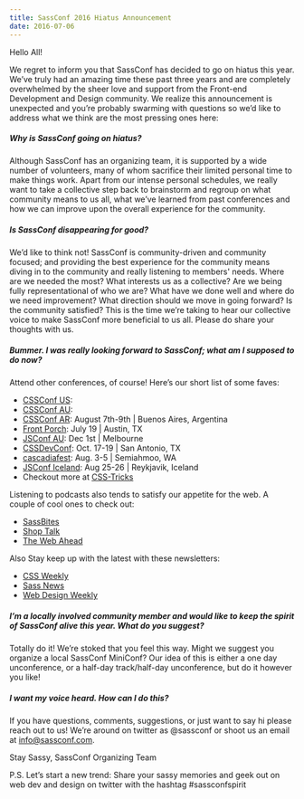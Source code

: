 ```yaml
---
title: SassConf 2016 Hiatus Announcement
date: 2016-07-06
---
```


Hello All!

We regret to inform you that SassConf has decided to go on hiatus this year. We’ve truly had an amazing time these past three years and are completely overwhelmed by the sheer love and support from the Front-end Development and Design community. We realize this announcement is unexpected and you’re probably swarming with questions so we’d like to address what we think are the most pressing ones here:

##### Why is SassConf going on hiatus?
Although SassConf has an organizing team, it is supported by a wide number of volunteers, many of whom sacrifice their limited personal time to make things work. Apart from our intense personal schedules, we really want to take a collective step back to brainstorm and regroup on what community means to us all, what we’ve learned from past conferences and how we can improve upon the overall experience for the community.

##### Is SassConf disappearing for good?
We’d like to think not! SassConf is community-driven and community focused; and providing the best experience for the community means diving in to the community and really listening to members' needs. Where are we needed the most? What interests us as a collective? Are we being fully representational of who we are? What have we done well and where do we need improvement? What direction should we move in going forward? Is the community satisfied? This is the time we’re taking to hear our collective voice to make SassConf more beneficial to us all. Please do share your thoughts with us.

##### Bummer. I was really looking forward to SassConf; what am I supposed to do now?
Attend other conferences, of course! Here’s our short list of some faves:

+ [CSSConf US](https://2016.cssconf.com/):
+ [CSSConf AU](http://2016.cssconf.com.au/):
+ [CSSConf AR](http://cssconfar.com/): August 7th-9th | Buenos Aires, Argentina
+ [Front Porch](http://frontporch.io/): July 19 | Austin, TX
+ [JSConf AU](http://2016.jsconfau.com/): Dec 1st | Melbourne
+ [CSSDevConf](http://2016.cssdevconf.com/): Oct. 17-19 | San Antonio, TX
+ [cascadiafest](http://2016.cascadiafest.org/): Aug. 3-5 | Semiahmoo, WA
+ [JSConf Iceland](http://2016.jsconf.is/tickets): Aug 25-26 | Reykjavik, Iceland
+ Checkout more at [CSS-Tricks](https://css-tricks.com/2016-front-end-conferences/)

Listening to podcasts also tends to satisfy our appetite for the web. A couple of cool ones to check out: 
- [SassBites](https://www.youtube.com/user/sassbites)
- [Shop Talk](http://shoptalkshow.com/)
- [The Web Ahead](http://thewebahead.net/)

Also Stay keep up with the latest with these newsletters:
- [CSS Weekly](http://css-weekly.com/)
- [Sass News](http://www.sassnews.com/)
- [Web Design Weekly](https://web-design-weekly.com/newsletter/)

##### I’m a locally involved community member and would like to keep the spirit of SassConf alive this year. What do you suggest?
Totally do it! We’re stoked that you feel this way. Might we suggest you organize a local SassConf MiniConf? Our idea of this is either a one day unconference, or a half-day track/half-day unconference, but do it however you like!

##### I want my voice heard. How can I do this?
If you have questions, comments, suggestions, or just want to say hi please reach out to us! We’re around on twitter as @sassconf or shoot us an email at info@sassconf.com.

Stay Sassy,
SassConf Organizing Team
 
P.S. Let’s start a new trend: Share your sassy memories and geek out on web dev and design on twitter with the hashtag #sassconfspirit
